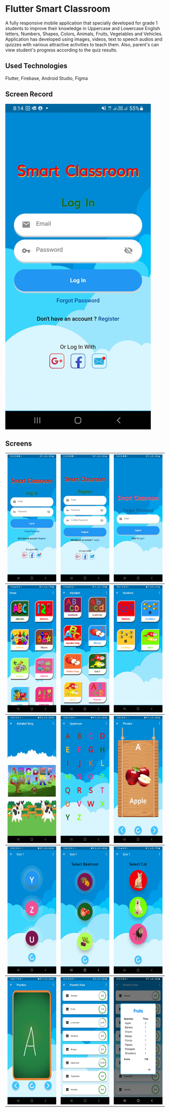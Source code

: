 # Flutter Smart Classroom

A fully responsive mobile application that specially developed for grade 1 students to improve their knowledge in Uppercase and Lowercase English letters, Numbers, Shapes, Colors, Animals, Fruits, Vegetables and Vehicles. Application has developed using images, videos, text to speech audios and quizzes with various attractive activities to teach them. Also, parent's can view student's progress according to the quiz results.

## Used Technologies
  Flutter,
  Firebase,
  Android Studio,
  Figma

##  Screen Record
[![Watch the video](https://github.com/IsuruNWeerasinghe/Flutter-Smart-Classroom/blob/master/Screenshots/Screenshot_20220611-201411.jpg)](https://github.com/IsuruNWeerasinghe/Flutter-Smart-Classroom/blob/master/Screenshots/Screen_record_1.mp4)


##  Screens
<table>
  <tr>
    <th scope="col"><img src="https://github.com/IsuruNWeerasinghe/Flutter-Smart-Classroom/blob/master/Screenshots/Screenshot_20220611-201411.jpg" width="200" height="400"></th>
    <th scope="col"><img src="https://github.com/IsuruNWeerasinghe/Flutter-Smart-Classroom/blob/master/Screenshots/Screenshot_20220611-201418.jpg" width="200" height="400"></th>
    <th scope="col"><img src="https://github.com/IsuruNWeerasinghe/Flutter-Smart-Classroom/blob/master/Screenshots/Screenshot_20220611-201428.jpg" width="200" height="400"></th>
  </tr>
  <tr>
    <th scope="col"><img src="https://github.com/IsuruNWeerasinghe/Flutter-Smart-Classroom/blob/master/Screenshots/Screenshot_20220614-071855.jpg" width="200" height="400"></th>
    <th scope="col"><img src="https://github.com/IsuruNWeerasinghe/Flutter-Smart-Classroom/blob/master/Screenshots/Screenshot_20220614-071905.jpg" width="200" height="400"></th>
    <th scope="col"><img src="https://github.com/IsuruNWeerasinghe/Flutter-Smart-Classroom/blob/master/Screenshots/Screenshot_20220608-225147.jpg" width="200" height="400"></th> 
  </tr>
  <tr>
    <th scope="col"><img src="https://github.com/IsuruNWeerasinghe/Flutter-Smart-Classroom/blob/master/Screenshots/Screenshot_20220609-000232.jpg" width="200" height="400"></th>
    <th scope="col"><img src="https://github.com/IsuruNWeerasinghe/Flutter-Smart-Classroom/blob/master/Screenshots/Screenshot_20220609-000208.jpg" width="200" height="400"></th>
    <th scope="col"><img src="https://github.com/IsuruNWeerasinghe/Flutter-Smart-Classroom/blob/master/Screenshots/Screenshot_20220609-000243.jpg" width="200" height="400"></th>
  </tr>
  <tr>
    <th scope="col"><img src="https://github.com/IsuruNWeerasinghe/Flutter-Smart-Classroom/blob/master/Screenshots/Screenshot_20220609-000306.jpg" width="200" height="400"></th>
    <th scope="col"><img src="https://github.com/IsuruNWeerasinghe/Flutter-Smart-Classroom/blob/master/Screenshots/Screenshot_20220609-000624.jpg" width="200" height="400"></th>
    <th scope="col"><img src="https://github.com/IsuruNWeerasinghe/Flutter-Smart-Classroom/blob/master/Screenshots/Screenshot_20220614-071935.jpg" width="200" height="400"></th>
  </tr>
  <tr>
    <th scope="col"><img src="https://github.com/IsuruNWeerasinghe/Flutter-Smart-Classroom/blob/master/Screenshots/Screenshot_20220609-000334.jpg" width="200" height="400"></th>
    <th scope="col"><img src="https://github.com/IsuruNWeerasinghe/Flutter-Smart-Classroom/blob/master/Screenshots/Screenshot_20220610-201436.jpg" width="200" height="400"></th>
    <th scope="col"><img src="https://github.com/IsuruNWeerasinghe/Flutter-Smart-Classroom/blob/master/Screenshots/Screenshot_20220610-201443.jpg" width="200" height="400"></th>
  </tr>
  
</table>
